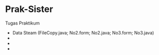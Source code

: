 # Prak-Sister
Tugas Praktikum
- Data Steam (FileCopy.java; No2.form; No2.java; No3.form; No3.java)
-
-
-
